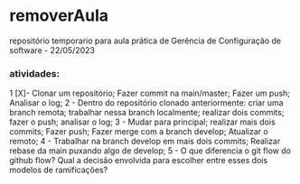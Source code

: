 # removerAula
repositório temporario para aula prática de Gerência de Configuração de software - 22/05/2023

### atividades: 
1 [X]- Clonar um repositório; Fazer commit na main/master; Fazer um push; Analisar o log;
2 - Dentro do repositório clonado anteriormente: criar uma branch remota; trabalhar nessa branch localmente; realizar dois commits; fazer o push;  analisar o log;
3 - Mudar para principal; realizar mais dois commits; Fazer push; Fazer merge com a branch develop; Atualizar o remoto;
4 - Trabalhar na branch develop em mais dois commits; Realizar rebase da main puxando algo de develop;
5 - O que diferencia o git flow do github flow? Qual a decisão envolvida para escolher entre esses dois modelos de ramificações?